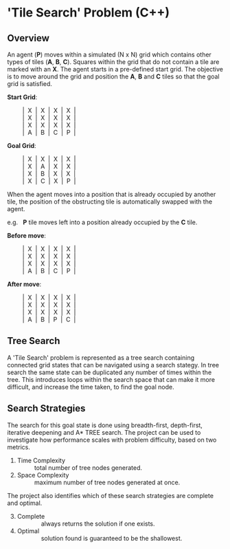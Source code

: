 # 'Tile Search' Problem (C++)

## Overview
An agent (**P**) moves within a simulated (N x N) grid which contains other types of tiles (**A**, **B**, **C**). Squares within the grid that do not contain a tile are marked with an **X**. The agent starts in a pre-defined start grid. The objective is to move around the grid and position the **A**, **B** and **C** tiles so that the goal grid is satisfied.

**Start Grid**:

&nbsp; &nbsp; &nbsp; &nbsp; &nbsp;|&nbsp; X &nbsp;|&nbsp; X &nbsp;|&nbsp; X &nbsp;|&nbsp; X &nbsp;|<br>
&nbsp; &nbsp; &nbsp; &nbsp; &nbsp;|&nbsp; X &nbsp;|&nbsp; X &nbsp;|&nbsp; X &nbsp;|&nbsp; X &nbsp;|<br>
&nbsp; &nbsp; &nbsp; &nbsp; &nbsp;|&nbsp; X &nbsp;|&nbsp; X &nbsp;|&nbsp; X &nbsp;|&nbsp; X &nbsp;|<br>
&nbsp; &nbsp; &nbsp; &nbsp; &nbsp;|&nbsp; A &nbsp;|&nbsp; B &nbsp;|&nbsp; C &nbsp;|&nbsp; P &nbsp;|<br>

**Goal Grid**:

&nbsp; &nbsp; &nbsp; &nbsp; &nbsp;|&nbsp; X &nbsp;|&nbsp; X &nbsp;|&nbsp; X &nbsp;|&nbsp; X &nbsp;|<br>
&nbsp; &nbsp; &nbsp; &nbsp; &nbsp;|&nbsp; X &nbsp;|&nbsp; A &nbsp;|&nbsp; X &nbsp;|&nbsp; X &nbsp;|<br>
&nbsp; &nbsp; &nbsp; &nbsp; &nbsp;|&nbsp; X &nbsp;|&nbsp; B &nbsp;|&nbsp; X &nbsp;|&nbsp; X &nbsp;|<br>
&nbsp; &nbsp; &nbsp; &nbsp; &nbsp;|&nbsp; X &nbsp;|&nbsp; C &nbsp;|&nbsp; X &nbsp;|&nbsp; P &nbsp;|<br>

When the agent moves into a position that is already occupied by another tile, the position of the obstructing tile is automatically swapped with the agent.

e.g. &nbsp; **P** tile moves left into a position already occupied by the **C** tile.

**Before move**:

&nbsp; &nbsp; &nbsp; &nbsp; &nbsp;|&nbsp; X &nbsp;|&nbsp; X &nbsp;|&nbsp; X &nbsp;|&nbsp; X &nbsp;|<br>
&nbsp; &nbsp; &nbsp; &nbsp; &nbsp;|&nbsp; X &nbsp;|&nbsp; X &nbsp;|&nbsp; X &nbsp;|&nbsp; X &nbsp;|<br>
&nbsp; &nbsp; &nbsp; &nbsp; &nbsp;|&nbsp; X &nbsp;|&nbsp; X &nbsp;|&nbsp; X &nbsp;|&nbsp; X &nbsp;|<br>
&nbsp; &nbsp; &nbsp; &nbsp; &nbsp;|&nbsp; A &nbsp;|&nbsp; B &nbsp;|&nbsp; C &nbsp;|&nbsp; P &nbsp;|<br>

**After move**:

&nbsp; &nbsp; &nbsp; &nbsp; &nbsp;|&nbsp; X &nbsp;|&nbsp; X &nbsp;|&nbsp; X &nbsp;|&nbsp; X &nbsp;|<br>
&nbsp; &nbsp; &nbsp; &nbsp; &nbsp;|&nbsp; X &nbsp;|&nbsp; X &nbsp;|&nbsp; X &nbsp;|&nbsp; X &nbsp;|<br>
&nbsp; &nbsp; &nbsp; &nbsp; &nbsp;|&nbsp; X &nbsp;|&nbsp; X &nbsp;|&nbsp; X &nbsp;|&nbsp; X &nbsp;|<br>
&nbsp; &nbsp; &nbsp; &nbsp; &nbsp;|&nbsp; A &nbsp;|&nbsp; B &nbsp;|&nbsp; P &nbsp;|&nbsp; C &nbsp;|<br>

## Tree Search

A 'Tile Search' problem is represented as a tree search containing connected grid states that can be navigated using a search stategy. In tree search the same state can be duplicated any number of times within the tree. This introduces loops within the search space that can make it more difficult, and increase the time taken, to find the goal node.

## Search Strategies

The search for this goal state is done using breadth-first, depth-first, iterative deepening and A* TREE search. The project can be used to investigate how performance scales with problem difficulty, based on two metrics.

1. Time Complexity <br>
&nbsp; &nbsp; &nbsp; &nbsp; &nbsp; total number of tree nodes generated.
2. Space Complexity <br>
&nbsp; &nbsp; &nbsp; &nbsp; &nbsp; maximum number of tree nodes generated at once.

The project also identifies which of these search strategies are complete and optimal.

3. Complete <br>
&nbsp; &nbsp; &nbsp; &nbsp; &nbsp; &nbsp; &nbsp; always returns the solution if one exists. <br>
4. Optimal <br>
&nbsp; &nbsp; &nbsp; &nbsp; &nbsp; &nbsp; &nbsp; solution found is guaranteed to be the shallowest. <br>
